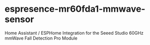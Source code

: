 # espresence-mr60fda1-mmwave-sensor
Home Assistant / ESPHome Integration for the Seeed Studio 60GHz mmWave Fall Detection Pro Module
